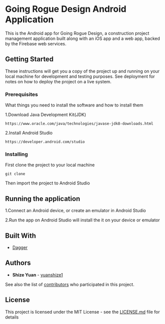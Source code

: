 # Going Rogue Design Android Application

This is the Android app for Going Rogue Design, a construction project management application built along with an iOS app and a web app, backed by the Firebase web services.

## Getting Started

These instructions will get you a copy of the project up and running on your local machine for development and testing purposes. See deployment for notes on how to deploy the project on a live system.

### Prerequisites

What things you need to install the software and how to install them

1.Download Java Development Kit(JDK)
```
https://www.oracle.com/java/technologies/javase-jdk8-downloads.html
```

2.Install Android Studio
```
https://developer.android.com/studio
```

### Installing

First clone the project to your local machine

```
git clone
```

Then import the project to Android Studio


## Running the application

1.Connect an Android device, or create an emulator in Android Studio

2.Run the app on Android Studio will install the it on your device or emulator


## Built With

* [Dagger](https://dagger.dev/)

## Authors

* **Shize Yuan** - [yuanshize1](https://github.com/yuanshize1)

See also the list of [contributors](https://github.com/yuanshize1/GoingRogueDesign/graphs/contributors) who participated in this project.

## License

This project is licensed under the MIT License - see the [LICENSE.md](LICENSE.md) file for details
